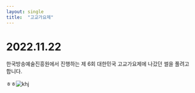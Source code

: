 ```yaml
---
layout: single
title:  "고교가요제"
---
```


# **2022.11.22** 

한국방송예술진흥원에서 진행하는 제 6회 대한민국 고교가요제에 나갔던 썰을 풀려고 합니다. 



ㅎㅎ![khj](C:\202310055HJ.github-blog\202310055HJ.github.io\images\2023-12-09-first\khj-1702145847143-6.jpg)
